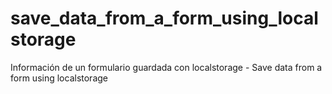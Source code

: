 # save_data_from_a_form_using_localstorage
Información de un formulario guardada con localstorage - Save data from a form using localstorage
